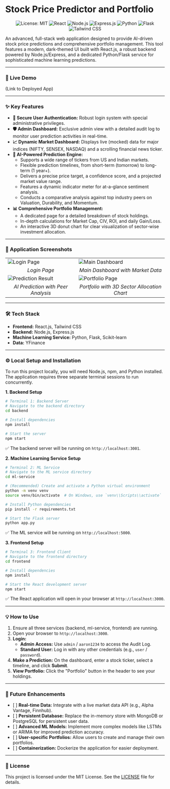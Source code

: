 # Stock Price Predictor and Portfolio

<p align="center">
  <img src="https://img.shields.io/badge/License-MIT-blue.svg" alt="License: MIT">
  <img src="https://img.shields.io/badge/React-18.2.0-blue?logo=react" alt="React">
  <img src="https://img.shields.io/badge/Node.js-20.x-green?logo=nodedotjs" alt="Node.js">
  <img src="https://img.shields.io/badge/Express.js-4.19.2-lightgrey?logo=express" alt="Express.js">
  <img src="https://img.shields.io/badge/Python-3.10-blue?logo=python" alt="Python">
  <img src="https://img.shields.io/badge/Flask-3.0.3-lightgrey?logo=flask" alt="Flask">
  <img src="https://img.shields.io/badge/Tailwind_CSS-3.4-cyan?logo=tailwindcss" alt="Tailwind CSS">
</p>

An advanced, full-stack web application designed to provide AI-driven stock price predictions and comprehensive portfolio management. This tool features a modern, dark-themed UI built with React.js, a robust backend powered by Node.js/Express, and a dedicated Python/Flask service for sophisticated machine learning predictions.

---

### 🚀 Live Demo
(Link to Deployed App)

---

### ✨ Key Features

* **🔐 Secure User Authentication:** Robust login system with special administrative privileges.
* **🛡️ Admin Dashboard:** Exclusive admin view with a detailed audit log to monitor user prediction activities in real-time.
* **📈 Dynamic Market Dashboard:** Displays live (mocked) data for major indices (NIFTY, SENSEX, NASDAQ) and a scrolling financial news ticker.
* **🤖 AI-Powered Prediction Engine:**
    * Supports a wide range of tickers from US and Indian markets.
    * Flexible prediction timelines, from short-term (tomorrow) to long-term (1 year+).
    * Delivers a precise price target, a confidence score, and a projected market value range.
    * Features a dynamic indicator meter for at-a-glance sentiment analysis.
    * Conducts a comparative analysis against top industry peers on Valuation, Durability, and Momentum.
* **📊 Comprehensive Portfolio Management:**
    * A dedicated page for a detailed breakdown of stock holdings.
    * In-depth calculations for Market Cap, CIV, ROI, and daily Gain/Loss.
    * An interactive 3D donut chart for clear visualization of sector-wise investment allocation.

---

### 📸 Application Screenshots

<table>
  <tr>
    <td><img src="https://placehold.co/800x450/1a202c/718096?text=Login+Page" alt="Login Page"></td>
    <td><img src="https://placehold.co/800x450/1a202c/718096?text=Main+Dashboard" alt="Main Dashboard"></td>
  </tr>
  <tr>
    <td align="center"><em>Login Page</em></td>
    <td align="center"><em>Main Dashboard with Market Data</em></td>
  </tr>
  <tr>
    <td><img src="https://placehold.co/800x450/1a202c/718096?text=Prediction+Result" alt="Prediction Result"></td>
    <td><img src="https://placehold.co/800x450/1a202c/718096?text=Portfolio+Page" alt="Portfolio Page"></td>
  </tr>
  <tr>
    <td align="center"><em>AI Prediction with Peer Analysis</em></td>
    <td align="center"><em>Portfolio with 3D Sector Allocation Chart</em></td>
  </tr>
</table>

---

### 🛠️ Tech Stack

* **Frontend:** React.js, Tailwind CSS
* **Backend:** Node.js, Express.js
* **Machine Learning Service:** Python, Flask, Scikit-learn
* **Data:** YFinance

---

### ⚙️ Local Setup and Installation

To run this project locally, you will need Node.js, npm, and Python installed. The application requires three separate terminal sessions to run concurrently.

**1. Backend Setup**

```bash
# Terminal 1: Backend Server
# Navigate to the backend directory
cd backend

# Install dependencies
npm install

# Start the server
npm start
```

✅ The backend server will be running on `http://localhost:3001`.

**2. Machine Learning Service Setup**

```bash
# Terminal 2: ML Service
# Navigate to the ML service directory
cd ml-service

# (Recommended) Create and activate a Python virtual environment
python -m venv venv
source venv/bin/activate  # On Windows, use `venv\\Scripts\\activate`

# Install Python dependencies
pip install -r requirements.txt

# Start the Flask server
python app.py
```

✅ The ML service will be running on `http://localhost:5000`.

**3. Frontend Setup**

```bash
# Terminal 3: Frontend Client
# Navigate to the frontend directory
cd frontend

# Install dependencies
npm install

# Start the React development server
npm start
```

✅ The React application will open in your browser at `http://localhost:3000`.

---

### 💡 How to Use

1.  Ensure all three services (backend, ml-service, frontend) are running.
2.  Open your browser to `http://localhost:3000`.
3.  **Login:**
    * **Admin Access:** Use `admin` / `aaron1234` to access the Audit Log.
    * **Standard User:** Log in with any other credentials (e.g., `user` / `password`).
4.  **Make a Prediction:** On the dashboard, enter a stock ticker, select a timeline, and click **Submit**.
5.  **View Portfolio:** Click the "Portfolio" button in the header to see your holdings.

---

### 🔮 Future Enhancements

* \[ ] **Real-time Data:** Integrate with a live market data API (e.g., Alpha Vantage, Finnhub).
* \[ ] **Persistent Database:** Replace the in-memory store with MongoDB or PostgreSQL for persistent user data.
* \[ ] **Advanced ML Models:** Implement more complex models like LSTMs or ARIMA for improved prediction accuracy.
* \[ ] **User-specific Portfolios:** Allow users to create and manage their own portfolios.
* \[ ] **Containerization:** Dockerize the application for easier deployment.

---

### 📄 License

This project is licensed under the MIT License. See the [LICENSE](LICENSE) file for details.
